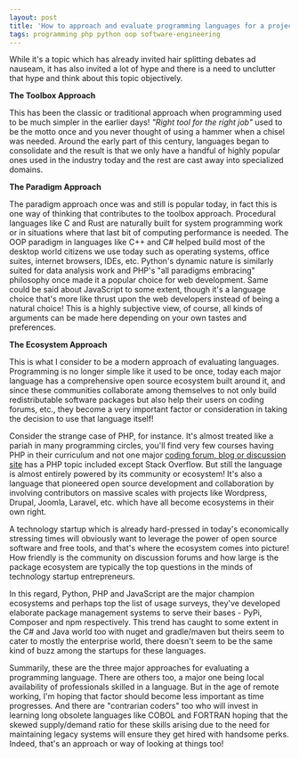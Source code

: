 ```yaml
---
layout: post
title: 'How to approach and evaluate programming languages for a project'
tags: programming php python oop software-engineering
---
```


While it's a topic which has already invited hair splitting debates ad nauseam, it has also invited a lot of hype and there is a need to unclutter that hype and think about this topic objectively.

**The Toolbox Approach**

This has been the classic or traditional approach when programming used to be much simpler in the earlier days! *"Right tool for the right job"* used to be the motto once and you never thought of using a hammer when a chisel was needed. Around the early part of this century, languages began to consolidate and the result is that we only have a handful of highly popular ones used in the industry today and the rest are cast away into specialized domains.

**The Paradigm Approach**

The paradigm approach once was and still is popular today, in fact this is one way of thinking that contributes to the toolbox approach. Procedural languages like C and Rust are naturally built for system programming work or in situations where that last bit of computing performance is needed. The OOP paradigm in languages like C++ and C# helped build most of the desktop world citizens we use today such as operating systems, office suites, internet browsers, IDEs, etc. Python's dynamic nature is similarly suited for data analysis work and PHP's "all paradigms embracing" philosophy once made it a popular choice for web development. Same could be said about JavaScript to some extent, though it's a language choice that's more like thrust upon the web developers instead of being a natural choice! This is a highly subjective view, of course, all kinds of arguments can be made here depending on your own tastes and preferences.


**The Ecosystem Approach**

This is what I consider to be a modern approach of evaluating languages. Programming is no longer simple like it used to be once, today each major language has a comprehensive open source ecosystem built around it, and since these communities collaborate among themselves to not only build redistributable software packages but also help their users on coding forums, etc., they become a very important factor or consideration in taking the decision to use that language itself!

Consider the strange case of PHP, for instance. It's almost treated like a pariah in many programming circles, you'll find very few courses having PHP in their curriculum and not one major [coding forum, blog or discussion site](https://github.com/prahladyeri/CuratedLists/blob/master/lists/programming.md#coding-forums-weblogs-and-discussion-sites) has a PHP topic included except Stack Overflow. But still the language is almost entirely powered by its community or ecosystem! It's also a language that pioneered open source development and collaboration by involving contributors on massive scales with projects like Wordpress, Drupal, Joomla, Laravel, etc. which have all become ecosystems in their own right.

A technology startup which is already hard-pressed in today's economically stressing times will obviously want to leverage the power of open source software and free tools, and that's where the ecosystem comes into picture! How friendly is the community on discussion forums and how large is the package ecosystem are typically the top questions in the minds of technology startup entrepreneurs.

In this regard, Python, PHP and JavaScript are the major champion ecosystems and perhaps top the list of usage surveys, they've developed elaborate package management systems to serve their bases - PyPi, Composer and npm respectively. This trend has caught to some extent in the C# and Java world too with nuget and gradle/maven but theirs seem to cater to mostly the enterprise world, there doesn't seem to be the same kind of buzz among the startups for these languages.

Summarily, these are the three major approaches for evaluating a programming language. There are others too, a major one being local availability of professionals skilled in a language. But in the age of remote working, I'm hoping that factor should become less important as time progresses. And there are "contrarian coders" too who will invest in learning long obsolete languages like COBOL and FORTRAN hoping that the skewed supply/demand ratio for these skills arising due to the need for maintaining legacy systems will ensure they get hired with handsome perks. Indeed, that's an approach or way of looking at things too!